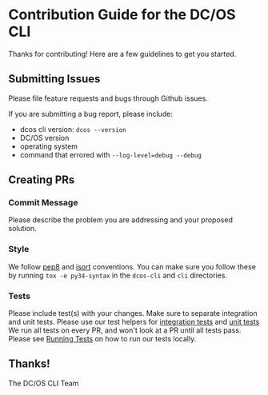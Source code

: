 # Contribution Guide for the DC/OS CLI

Thanks for contributing! Here are a few guidelines to get you started.





## Submitting Issues

Please file feature requests and bugs through Github issues.

If you are submitting a bug report, please include:
- dcos cli version: `dcos --version`
- DC/OS version
- operating system
- command that errored with `--log-level=debug --debug`

## Creating PRs

### Commit Message
Please describe the problem you are addressing and your proposed solution.

### Style
We follow [pep8](https://www.python.org/dev/peps/pep-0008/) and [isort](
https://pypi.python.org/pypi/isort) conventions. You can make sure you follow these by running
`tox -e py34-syntax` in the `dcos-cli` and `cli` directories.

### Tests
Please include test(s) with your changes. Make sure to separate integration and unit tests. Please
use our test helpers for [integration tests](
https://github.com/mesosphere/dcos-cli/blob/master/cli/tests/integrations/common.py) and
[unit tests](https://github.com/mesosphere/dcos-cli/blob/master/cli/tests/unit/common.py)
We run all tests on every PR, and won't look at a PR until all tests pass. Please see
[Running Tests](https://github.com/mesosphere/dcos-cli#running-tests) on how to run our tests
locally.


## Thanks!

The DC/OS CLI Team
